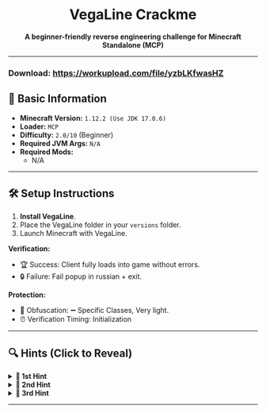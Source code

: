 <h1 align="center">VegaLine Crackme</h1>

<p align="center">
  <strong>A beginner-friendly reverse engineering challenge for Minecraft Standalone (MCP)</strong>
</p>

---
### Download: https://workupload.com/file/yzbLKfwasHZ

## 📌 Basic Information  
- **Minecraft Version:** `1.12.2 (Use JDK 17.0.6)`  
- **Loader:** `MCP`  
- **Difficulty:** `2.0/10` (Beginner)  
- **Required JVM Args:** `N/A`   
- **Required Mods:**  
  - N/A

---

## 🛠️ Setup Instructions  
1. **Install VegaLine**.  
2. Place the VegaLine folder in your `versions` folder.  
3. Launch Minecraft with VegaLine.

**Verification:**  
- 🏆 Success: Client fully loads into game without errors.   
- 🔒 Failure: Fail popup in russian + exit.

**Protection:**  
- 🧬 Obfuscation: ➖ Specific Classes, Very light.
- ⏰ Verification Timing: Initialization

---

## 🔍 Hints (Click to Reveal)  
<details>  
<summary><strong>🚩 1st Hint</strong></summary>  

1. **Hide & Seek:**
   - Do not let the Class or Method names fool you. They might appear as ordinary, but they are not.
</details>  

<details>  
<summary><strong>🚩 2nd Hint</strong></summary>  

2. **"!dlroW ,olleH":**  
   - Search for "//:" in order to find backwards "https://" containing strings (Sensitive classes only).
</details>

<details>  
<summary><strong>🚩 3rd Hint</strong></summary>  

3. **Do not overthink:**  
   - Locate all references to the Auth class and replace any return values with your own. Some of the code might look like it is important in the Auth class in order for the client to function properly but no.
</details>  

---
